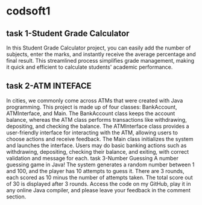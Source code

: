 # codsoft1
## task 1-Student Grade Calculator
In this Student Grade Calculator project, you can easily add the number of subjects, enter the marks, and instantly receive the average percentage and final result. This streamlined process simplifies grade management, making it quick and efficient to calculate students' academic performance.
## task 2-ATM INTEFACE
In cities, we commonly come across ATMs that were created with Java programming. This project is made up of four classes: BankAccount, ATMInterface, and Main. The BankAccount class keeps the account balance, whereas the ATM class performs transactions like withdrawing, depositing, and checking the balance. The ATMInterface class provides a user-friendly interface for interacting with the ATM, allowing users to choose actions and receive feedback. The Main class initializes the system and launches the interface. Users may do basic banking actions such as withdrawing, depositing, checking their balance, and exiting, with correct validation and message for each.
task 3-Number Guessing
  A number guessing game in Java! The system generates a random number between 1 and 100, and the player has 10 attempts to guess it. There are 3 rounds, each scored as 10 minus the number of attempts taken. The total score out of 30 is displayed after 3 rounds. Access the code on my GitHub, play it in any online Java compiler, and please leave your feedback in the comment section.
